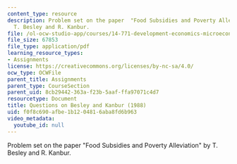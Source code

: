 ```yaml
---
content_type: resource
description: Problem set on the paper  "Food Subsidies and Poverty Alleviation" by
  T. Besley and R. Kanbur.
file: /ol-ocw-studio-app/courses/14-771-development-economics-microeconomic-issues-and-policy-models-fall-2008/f0f8c690afbe1b1204816aba8fd6b963_assn4.pdf
file_size: 67853
file_type: application/pdf
learning_resource_types:
- Assignments
license: https://creativecommons.org/licenses/by-nc-sa/4.0/
ocw_type: OCWFile
parent_title: Assignments
parent_type: CourseSection
parent_uid: 8cb29442-363a-f23b-5aaf-ffa97071c4d7
resourcetype: Document
title: Questions on Besley and Kanbur (1988)
uid: f0f8c690-afbe-1b12-0481-6aba8fd6b963
video_metadata:
  youtube_id: null
---
```

Problem set on the paper  "Food Subsidies and Poverty Alleviation" by T. Besley and R. Kanbur.